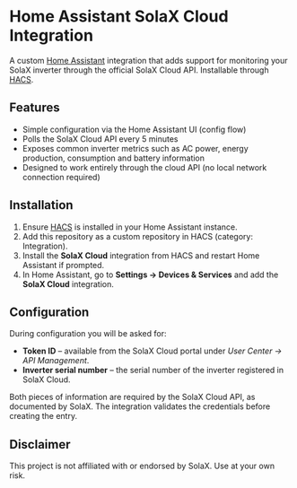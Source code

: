 # Home Assistant SolaX Cloud Integration

A custom [Home Assistant](https://www.home-assistant.io/) integration that adds support for monitoring your SolaX inverter through the official SolaX Cloud API. Installable through [HACS](https://hacs.xyz/).

## Features

- Simple configuration via the Home Assistant UI (config flow)
- Polls the SolaX Cloud API every 5 minutes
- Exposes common inverter metrics such as AC power, energy production, consumption and battery information
- Designed to work entirely through the cloud API (no local network connection required)

## Installation

1. Ensure [HACS](https://hacs.xyz/) is installed in your Home Assistant instance.
2. Add this repository as a custom repository in HACS (category: Integration).
3. Install the **SolaX Cloud** integration from HACS and restart Home Assistant if prompted.
4. In Home Assistant, go to **Settings → Devices & Services** and add the **SolaX Cloud** integration.

## Configuration

During configuration you will be asked for:

- **Token ID** – available from the SolaX Cloud portal under *User Center → API Management*.
- **Inverter serial number** – the serial number of the inverter registered in SolaX Cloud.

Both pieces of information are required by the SolaX Cloud API, as documented by SolaX. The integration validates the credentials before creating the entry.

## Disclaimer

This project is not affiliated with or endorsed by SolaX. Use at your own risk.
